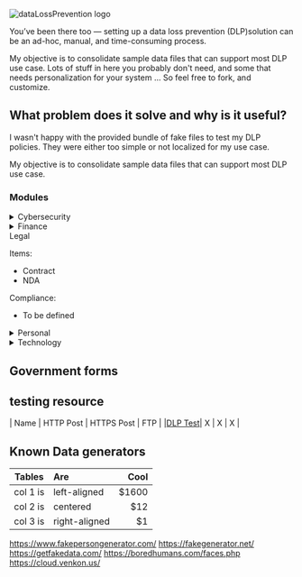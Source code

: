 ![dataLossPrevention logo](https://github.com/bhdicaire/dataLossPrevention/raw/master/logo.png)

You’ve been there too — setting up a data loss prevention (DLP)solution can be an ad-hoc, manual, and time-consuming process.

My objective is to consolidate sample data files that can support most DLP use case. Lots of stuff in here you probably don't need, and some that needs personalization for your system ... So feel free to fork, and customize.


## What problem does it solve and why is it useful?
I wasn't happy with the provided bundle of fake files to test my DLP policies. They were either too simple or not localized for my use case.

My objective is to consolidate sample data files that can support most DLP use case. 

### Modules
<details>
<summary>Cybersecurity</summary>

Items:
  * password/ shadow
  * ldap
  
  
Compliance:
  * To be defined
  
</details>

<details>
<summary>Finance</summary>

Items:
  * Credit card number (CCN)
  
Compliance:
  * PCI
  
</details>
<summary>Legal</summary>

Items:
  * Contract
  * NDA
  
Compliance:
  * To be defined
  
</details>
<details>
<summary>Personal</summary>

Items:
  * PII
  * PHI
  
Compliance:
  * GDPR
  
</details>
<details>
<summary>Technology</summary>

Items:
  * ldap
  * code
  
  
Compliance:
  * To be defined
  
</details>

## Government forms

## testing resource 

| Name   | HTTP Post | HTTPS Post | FTP |
|[DLP Test](https://dlptest.com/)| X | X | X |

## Known Data generators

| Tables   |      Are      |  Cool |
|----------|:--------------|------:|
| col 1 is |  left-aligned | $1600 |
| col 2 is |    centered   |   $12 |
| col 3 is | right-aligned |    $1 |

https://www.fakepersongenerator.com/
https://fakegenerator.net/
https://getfakedata.com/
https://boredhumans.com/faces.php
https://cloud.venkon.us/
